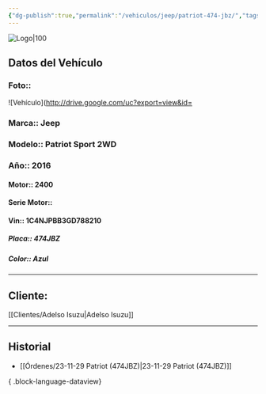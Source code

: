 ```yaml
---
{"dg-publish":true,"permalink":"/vehiculos/jeep/patriot-474-jbz/","tags":["Jeep"]}
---
```


![Logo|100](http://drive.google.com/uc?export=view&id=137fl3TIZ0-PU8b-Pt0bsjclwHub_u78G)

## Datos del Vehículo 
### Foto:: 
![Vehículo](http://drive.google.com/uc?export=view&id=

### Marca:: Jeep
### Modelo:: Patriot Sport 2WD
### Año:: 2016
#### Motor:: 2400
#### Serie Motor:: 
#### Vin:: 1C4NJPBB3GD788210
##### Placa:: 474JBZ
##### Color:: Azul
---

## Cliente:

[[Clientes/Adelso Isuzu\|Adelso Isuzu]]

---

## Historial

- [[Órdenes/23-11-29 Patriot (474JBZ)\|23-11-29 Patriot (474JBZ)]]

{ .block-language-dataview} 